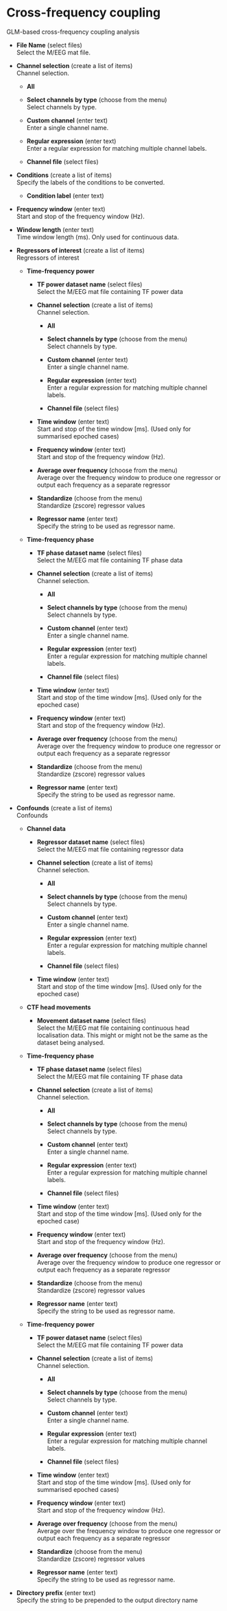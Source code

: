 # Cross-frequency coupling  
GLM-based cross-frequency coupling analysis

* **File Name** (select files)  
Select the M/EEG mat file.

* **Channel selection** (create a list of items)  
Channel selection.

    * **All**   

    * **Select channels by type** (choose from the menu)  
    Select channels by type.

    * **Custom channel** (enter text)  
    Enter a single channel name.

    * **Regular expression** (enter text)  
    Enter a regular expression for matching multiple channel labels.

    * **Channel file** (select files)  

* **Conditions** (create a list of items)  
Specify the labels of the conditions to be converted.

    * **Condition label** (enter text)  

* **Frequency window** (enter text)  
Start and stop of the frequency window (Hz).

* **Window length** (enter text)  
Time window length (ms). Only used for continuous data.

* **Regressors of interest** (create a list of items)  
Regressors of interest

    * **Time-frequency power**   

        * **TF power dataset name** (select files)  
        Select the M/EEG mat file containing TF power data

        * **Channel selection** (create a list of items)  
        Channel selection.

            * **All**   

            * **Select channels by type** (choose from the menu)  
            Select channels by type.

            * **Custom channel** (enter text)  
            Enter a single channel name.

            * **Regular expression** (enter text)  
            Enter a regular expression for matching multiple channel labels.

            * **Channel file** (select files)  

        * **Time window** (enter text)  
        Start and stop of the time window [ms]. (Used only for summarised epoched cases)

        * **Frequency window** (enter text)  
        Start and stop of the frequency window (Hz).

        * **Average over frequency** (choose from the menu)  
        Average over the frequency window to produce one regressor
        or output each frequency as a separate regressor

        * **Standardize** (choose from the menu)  
        Standardize (zscore) regressor values

        * **Regressor name** (enter text)  
        Specify the string to be used as regressor name.

    * **Time-frequency phase**   

        * **TF phase dataset name** (select files)  
        Select the M/EEG mat file containing TF phase data

        * **Channel selection** (create a list of items)  
        Channel selection.

            * **All**   

            * **Select channels by type** (choose from the menu)  
            Select channels by type.

            * **Custom channel** (enter text)  
            Enter a single channel name.

            * **Regular expression** (enter text)  
            Enter a regular expression for matching multiple channel labels.

            * **Channel file** (select files)  

        * **Time window** (enter text)  
        Start and stop of the time window [ms]. (Used only for the epoched case)

        * **Frequency window** (enter text)  
        Start and stop of the frequency window (Hz).

        * **Average over frequency** (choose from the menu)  
        Average over the frequency window to produce one regressor
        or output each frequency as a separate regressor

        * **Standardize** (choose from the menu)  
        Standardize (zscore) regressor values

        * **Regressor name** (enter text)  
        Specify the string to be used as regressor name.

* **Confounds** (create a list of items)  
Confounds

    * **Channel data**   

        * **Regressor dataset name** (select files)  
        Select the M/EEG mat file containing regressor data

        * **Channel selection** (create a list of items)  
        Channel selection.

            * **All**   

            * **Select channels by type** (choose from the menu)  
            Select channels by type.

            * **Custom channel** (enter text)  
            Enter a single channel name.

            * **Regular expression** (enter text)  
            Enter a regular expression for matching multiple channel labels.

            * **Channel file** (select files)  

        * **Time window** (enter text)  
        Start and stop of the time window [ms]. (Used only for the epoched case)

    * **CTF head movements**   

        * **Movement dataset name** (select files)  
        Select the M/EEG mat file containing continuous head localisation data.
        This might or might not be the same as the dataset being analysed.

    * **Time-frequency phase**   

        * **TF phase dataset name** (select files)  
        Select the M/EEG mat file containing TF phase data

        * **Channel selection** (create a list of items)  
        Channel selection.

            * **All**   

            * **Select channels by type** (choose from the menu)  
            Select channels by type.

            * **Custom channel** (enter text)  
            Enter a single channel name.

            * **Regular expression** (enter text)  
            Enter a regular expression for matching multiple channel labels.

            * **Channel file** (select files)  

        * **Time window** (enter text)  
        Start and stop of the time window [ms]. (Used only for the epoched case)

        * **Frequency window** (enter text)  
        Start and stop of the frequency window (Hz).

        * **Average over frequency** (choose from the menu)  
        Average over the frequency window to produce one regressor
        or output each frequency as a separate regressor

        * **Standardize** (choose from the menu)  
        Standardize (zscore) regressor values

        * **Regressor name** (enter text)  
        Specify the string to be used as regressor name.

    * **Time-frequency power**   

        * **TF power dataset name** (select files)  
        Select the M/EEG mat file containing TF power data

        * **Channel selection** (create a list of items)  
        Channel selection.

            * **All**   

            * **Select channels by type** (choose from the menu)  
            Select channels by type.

            * **Custom channel** (enter text)  
            Enter a single channel name.

            * **Regular expression** (enter text)  
            Enter a regular expression for matching multiple channel labels.

            * **Channel file** (select files)  

        * **Time window** (enter text)  
        Start and stop of the time window [ms]. (Used only for summarised epoched cases)

        * **Frequency window** (enter text)  
        Start and stop of the frequency window (Hz).

        * **Average over frequency** (choose from the menu)  
        Average over the frequency window to produce one regressor
        or output each frequency as a separate regressor

        * **Standardize** (choose from the menu)  
        Standardize (zscore) regressor values

        * **Regressor name** (enter text)  
        Specify the string to be used as regressor name.

* **Directory prefix** (enter text)  
Specify the string to be prepended to the output directory name
